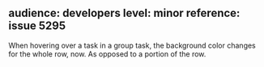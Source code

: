 audience: developers
level: minor
reference: issue 5295
---
When hovering over a task in a group task, the background color changes for the whole row, now. As opposed to a portion of the row. 